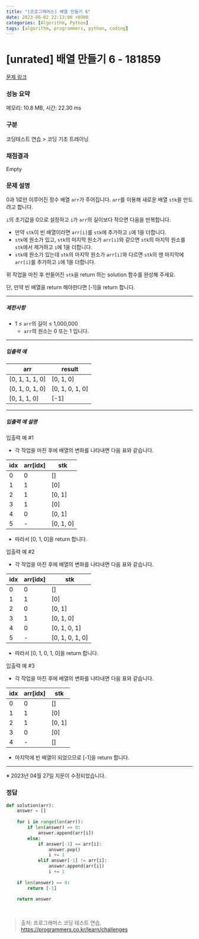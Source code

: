 ```yaml
---
title: "[프로그래머스] 배열 만들기 6"
date: 2023-06-02 22:13:00 +0900
categories: [Algorithm, Python]
tags: [algorithm, programmers, python, coding]
---
```


# [unrated] 배열 만들기 6 - 181859

[문제 링크](https://school.programmers.co.kr/learn/courses/30/lessons/181859)

### 성능 요약

메모리: 10.8 MB, 시간: 22.30 ms

### 구분

코딩테스트 연습 > 코딩 기초 트레이닝

### 채점결과

Empty

### 문제 설명

<p>0과 1로만 이루어진 정수 배열 <code>arr</code>가 주어집니다. <code>arr</code>를 이용해 새로운 배열 <code>stk</code>을 만드려고 합니다.</p>

<p><code>i</code>의 초기값을 0으로 설정하고 <code>i</code>가 <code>arr</code>의 길이보다 작으면 다음을 반복합니다.</p>

<ul>
<li>만약 <code>stk</code>이 빈 배열이라면 <code>arr[i]</code>를 <code>stk</code>에 추가하고 <code>i</code>에 1을 더합니다.</li>
<li><code>stk</code>에 원소가 있고, <code>stk</code>의 마지막 원소가 <code>arr[i]</code>와 같으면 <code>stk</code>의 마지막 원소를 <code>stk</code>에서 제거하고 <code>i</code>에 1을 더합니다.</li>
<li><code>stk</code>에 원소가 있는데 <code>stk</code>의 마지막 원소가 <code>arr[i]</code>와 다르면 <code>stk</code>의 맨 마지막에 <code>arr[i]</code>를 추가하고 <code>i</code>에 1을 더합니다.</li>
</ul>

<p>위 작업을 마친 후 만들어진 <code>stk</code>을 return 하는 solution 함수를 완성해 주세요.</p>

<p>단, 만약 빈 배열을 return 해야한다면 [-1]을 return 합니다.</p>

<hr>

<h5>제한사항</h5>

<ul>
<li>1 ≤ <code>arr</code>의 길이 ≤ 1,000,000

<ul>
<li><code>arr</code>의 원소는 0 또는 1 입니다.</li>
</ul></li>
</ul>

<hr>

<h5>입출력 예</h5>

| arr             | result          |
|-----------------|-----------------|
| [0, 1, 1, 1, 0] | [0, 1, 0]       |
| [0, 1, 0, 1, 0] | [0, 1, 0, 1, 0] |
| [0, 1, 1, 0]    | [-1]            |

<hr>

<h5>입출력 예 설명</h5>

<p>입출력 예 #1</p>

<ul>
<li>각 작업을 마친 후에 배열의 변화를 나타내면 다음 표와 같습니다.</li>
</ul>

| idx | arr[idx] | stk       |
|-----|----------|-----------|
| 0   | 0        | []        |
| 1   | 1        | [0]       |
| 2   | 1        | [0, 1]    |
| 3   | 1        | [0]       |
| 4   | 0        | [0, 1]    |
| 5   | -        | [0, 1, 0] |

<ul>
<li>따라서 [0, 1, 0]을 return 합니다.</li>
</ul>

<p>입출력 예 #2</p>

<ul>
<li>각 작업을 마친 후에 배열의 변화를 나타내면 다음 표와 같습니다.</li>
</ul>

| idx | arr[idx] | stk             |
|-----|----------|-----------------|
| 0   | 0        | []              |
| 1   | 1        | [0]             |
| 2   | 0        | [0, 1]          |
| 3   | 1        | [0, 1, 0]       |
| 4   | 0        | [0, 1, 0, 1]    |
| 5   | -        | [0, 1, 0, 1, 0] |

<ul>
<li>따라서 [0, 1, 0, 1, 0]을 return 합니다.</li>
</ul>

<p>입출력 예 #3</p>

<ul>
<li>각 작업을 마친 후에 배열의 변화를 나타내면 다음 표와 같습니다.</li>
</ul>

| idx | arr[idx] | stk    |
|-----|----------|--------|
| 0   | 0        | []     |
| 1   | 1        | [0]    |
| 2   | 1        | [0, 1] |
| 3   | 0        | [0]    |
| 4   | -        | []     |

<ul>
<li>마지막에 빈 배열이 되었으므로 [-1]을 return 합니다.</li>
</ul>

<hr>

<p>※ 2023년 04월 27일 지문이 수정되었습니다. </p>

### 정답

```python
def solution(arr):
    answer = []
    
    for i in range(len(arr)):
        if len(answer) == 0:
            answer.append(arr[i])
        else:
            if answer[-1] == arr[i]:
                answer.pop()
                i += 1
            elif answer[-1] != arr[i]:
                answer.append(arr[i])
                i += 1
    
    if len(answer) == 0:
        return [-1]
    
    return answer
```

<br>

> 출처: 프로그래머스 코딩 테스트 연습, https://programmers.co.kr/learn/challenges
